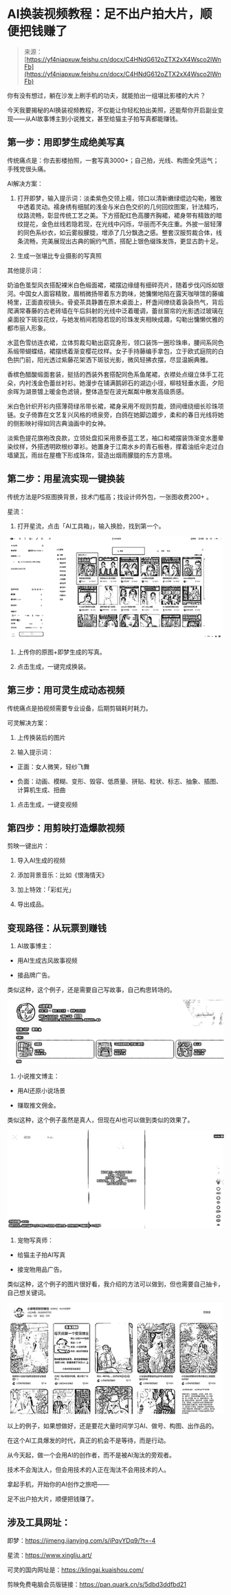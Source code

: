 # AI换装视频教程：足不出户拍大片，顺便把钱赚了

> 来源：[https://yf4niapxuw.feishu.cn/docx/C4HNdG612oZTX2xX4Wsco2lWnFb](https://yf4niapxuw.feishu.cn/docx/C4HNdG612oZTX2xX4Wsco2lWnFb)

你有没有想过，躺在沙发上刷手机的功夫，就能拍出一组堪比影楼的大片？

今天我要揭秘的AI换装视频教程，不仅能让你轻松拍出美照，还能帮你开启副业变现——从AI故事博主到小说推文，甚至给猫主子拍写真都能赚钱。

## 第一步：用即梦生成绝美写真

传统痛点是：你去影楼拍照，一套写真3000+；自己拍，光线、构图全凭运气；手残党很头痛。

AI解决方案：

1.  打开即梦，输入提示词：淡柔紫色交领上襦，领口以清新嫩绿绲边勾勒，雅致中透着灵动。襦身绣有细腻的浅金与米白色交织的几何回纹图案，针法精巧，纹路流畅，彰显传统工艺之美。下方搭配红色高腰齐胸裙，裙身带有精致的暗纹提花，金色丝线若隐若现，在光线中闪烁，华丽而不失庄重。外披一层轻薄的同色系纱衣，如云雾般朦胧，增添了几分飘逸之感。整套汉服剪裁合体，线条流畅，完美展现出古典的婉约气质，搭配上银色缀珠发饰，更显古韵十足。

1.  生成一张堪比专业摄影的写真照

其他提示词：

奶油色茧型风衣搭配裸米白色缎面裙，裙摆边缘缝有细碎亮片，随着步伐闪烁如银河。中国女人面容精致，眉梢微扬带着东方韵味，她慵懒地陷在露天咖啡馆的藤编椅里，正面直视镜头。骨瓷茶具静置在原木桌面上，杯盏间缭绕着袅袅热气，背后爬满常春藤的古老砖墙在午后斜射的光线中泛着暖调，蕾丝窗帘的光影透过玻璃在桌面投下斑驳花纹，与她发梢间若隐若现的珍珠发夹相映成趣，勾勒出慵懒优雅的都市丽人形象。

水蓝色雪纺连衣裙，立体剪裁勾勒出窈窕身形，领口装饰一圈珍珠串，腰间系同色系缎带蝴蝶结，裙摆绣着渐变樱花纹样。女子手持藤编手拿包，立于欧式庭院的白色拱门前，阳光透过紫藤花架洒下斑驳光影，微风轻拂衣摆，尽显温婉典雅。

香槟色醋酸缎面套装，挺括的西装外套搭配同色系鱼尾裙，衣襟处点缀立体手工花朵，内衬浅金色蕾丝衬衫。她漫步在铺满鹅卵石的湖边小径，柳枝轻垂水面，夕阳余晖为湖景镀上暖金色滤镜，整体造型在波光粼粼中散发高级质感。

米白色针织开衫内搭薄荷绿吊带长裙，裙身采用不规则剪裁，颈间缠绕细长珍珠项链。女子倚靠在文艺复兴风格的喷泉旁，白鸽在她脚边踱步，柔和的春日光线将她的侧影映衬得如同古典油画中的女神。

淡紫色提花旗袍改良款，立领处盘扣采用景泰蓝工艺，袖口和裙摆装饰渐变水墨晕染纹样，外搭透明欧根纱罩衫。她置身于江南水乡的青石板巷，撑着油纸伞走过白墙黛瓦，雨丝在屋檐下形成珠帘，营造出烟雨朦胧的东方意境。

## 第二步：用星流实现一键换装

传统方法是PS抠图换背景，技术门槛高；找设计师外包，一张图收费200+ 。

星流：

1.  打开星流，点击「AI工具箱」，输入换脸，找到第一个。

![](img/f6b5f723ce5f63bc5446a42b20980b9c.png)

1.  上传你的原图+即梦生成的写真。

1.  点击生成，一键完成换装。

## 第三步：用可灵生成动态视频

传统痛点是拍视频需要专业设备，后期剪辑耗时耗力。

可灵解决方案：

1.  上传换装后的图片

1.  输入提示词：

*   正面：女人微笑，轻纱飞舞

*   负面：动画、模糊、变形、毁容、低质量、拼贴、粒状、标志、抽象、插图、计算机生成、扭曲

1.  点击生成，一键变视频

## 第四步：用剪映打造爆款视频

剪映一键出片：

1.  导入AI生成的视频

1.  添加背景音乐：比如《恨海情天》

1.  加上特效：「彩虹光」

1.  导出成品。

## 变现路径：从玩票到赚钱

1.  AI故事博主：

*   用AI生成古风故事视频

*   接品牌广告。

类似这种，这个例子，还是需要自己写故事，自己构思转场的。

![](img/3b1676468b0f75d4aec8f54987769b79.png)

1.  小说推文博主：

*   用AI还原小说场景

*   赚取推文佣金。

类似这种，这个例子虽然是真人，但现在AI也可以做到类似的效果了。

![](img/e494615b4c88031234fbfb7729eedaf9.png)

1.  宠物写真师：

*   给猫主子拍AI写真

*   接宠物用品广告。

类似这种，这个例子的图片很好看，我介绍的方法可以做到，但也需要自己抽卡，自己想关键词。

![](img/df7f20b6315ec5de5562134257f7b835.png)

以上的例子，如果想做好，还是要花大量时间学习AI、做号、构图、出作品的。

在这个AI工具爆发的时代，真正的机会不是等待，而是行动。

从今天起，做一个会用AI的创作者，而不是被AI淘汰的旁观者。

技术不会淘汰人，但会用技术的人正在淘汰不会用技术的人。

拿起手机，开始你的AI创作之旅吧——

足不出户拍大片，顺便把钱赚了。

## 涉及工具网址：

即梦：https://jimeng.jianying.com/s/iPqvYDq9/?t=-4

星流：https://www.xingliu.art/

可灵的国内网址是：https://klingai.kuaishou.com/

剪映免费电脑会员版链接：https://pan.quark.cn/s/5dbd3ddfbd21